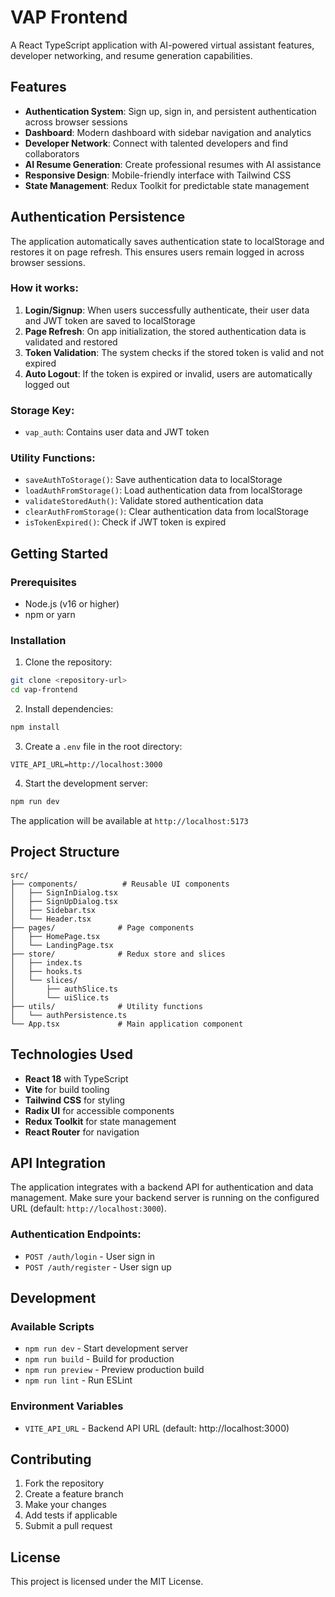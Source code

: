 # VAP Frontend

A React TypeScript application with AI-powered virtual assistant features, developer networking, and resume generation capabilities.

## Features

- **Authentication System**: Sign up, sign in, and persistent authentication across browser sessions
- **Dashboard**: Modern dashboard with sidebar navigation and analytics
- **Developer Network**: Connect with talented developers and find collaborators
- **AI Resume Generation**: Create professional resumes with AI assistance
- **Responsive Design**: Mobile-friendly interface with Tailwind CSS
- **State Management**: Redux Toolkit for predictable state management

## Authentication Persistence

The application automatically saves authentication state to localStorage and restores it on page refresh. This ensures users remain logged in across browser sessions.

### How it works:

1. **Login/Signup**: When users successfully authenticate, their user data and JWT token are saved to localStorage
2. **Page Refresh**: On app initialization, the stored authentication data is validated and restored
3. **Token Validation**: The system checks if the stored token is valid and not expired
4. **Auto Logout**: If the token is expired or invalid, users are automatically logged out

### Storage Key:

- `vap_auth`: Contains user data and JWT token

### Utility Functions:

- `saveAuthToStorage()`: Save authentication data to localStorage
- `loadAuthFromStorage()`: Load authentication data from localStorage
- `validateStoredAuth()`: Validate stored authentication data
- `clearAuthFromStorage()`: Clear authentication data from localStorage
- `isTokenExpired()`: Check if JWT token is expired

## Getting Started

### Prerequisites

- Node.js (v16 or higher)
- npm or yarn

### Installation

1. Clone the repository:

```bash
git clone <repository-url>
cd vap-frontend
```

2. Install dependencies:

```bash
npm install
```

3. Create a `.env` file in the root directory:

```env
VITE_API_URL=http://localhost:3000
```

4. Start the development server:

```bash
npm run dev
```

The application will be available at `http://localhost:5173`

## Project Structure

```
src/
├── components/          # Reusable UI components
│   ├── SignInDialog.tsx
│   ├── SignUpDialog.tsx
│   ├── Sidebar.tsx
│   └── Header.tsx
├── pages/              # Page components
│   ├── HomePage.tsx
│   └── LandingPage.tsx
├── store/              # Redux store and slices
│   ├── index.ts
│   ├── hooks.ts
│   └── slices/
│       ├── authSlice.ts
│       └── uiSlice.ts
├── utils/              # Utility functions
│   └── authPersistence.ts
└── App.tsx             # Main application component
```

## Technologies Used

- **React 18** with TypeScript
- **Vite** for build tooling
- **Tailwind CSS** for styling
- **Radix UI** for accessible components
- **Redux Toolkit** for state management
- **React Router** for navigation

## API Integration

The application integrates with a backend API for authentication and data management. Make sure your backend server is running on the configured URL (default: `http://localhost:3000`).

### Authentication Endpoints:

- `POST /auth/login` - User sign in
- `POST /auth/register` - User sign up

## Development

### Available Scripts

- `npm run dev` - Start development server
- `npm run build` - Build for production
- `npm run preview` - Preview production build
- `npm run lint` - Run ESLint

### Environment Variables

- `VITE_API_URL` - Backend API URL (default: http://localhost:3000)

## Contributing

1. Fork the repository
2. Create a feature branch
3. Make your changes
4. Add tests if applicable
5. Submit a pull request

## License

This project is licensed under the MIT License.
